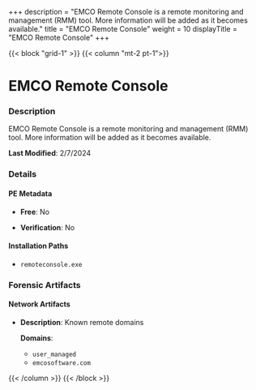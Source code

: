 +++
description = "EMCO Remote Console is a remote monitoring and management (RMM) tool. More information will be added as it becomes available."
title = "EMCO Remote Console"
weight = 10
displayTitle = "EMCO Remote Console"
+++


{{< block "grid-1" >}}
{{< column "mt-2 pt-1">}}

# EMCO Remote Console


### Description

EMCO Remote Console is a remote monitoring and management (RMM) tool. More information will be added as it becomes available.



**Last Modified**: 2/7/2024

### Details


#### PE Metadata


- **Free**: No

- **Verification**: No




#### Installation Paths
- `remoteconsole.exe`

### Forensic Artifacts




#### Network Artifacts

- **Description**: Known remote domains

  **Domains**:
    - `user_managed`
    - `emcosoftware.com`








{{< /column >}}
{{< /block >}}
